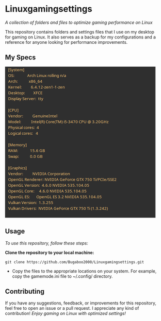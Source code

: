 # Linuxgamingsettings

*A collection of folders and files to optimize gaming performance on Linux*

This repository contains folders and settings files that I use on my desktop for gaming on Linux. It also serves as a backup for my configurations and a reference for anyone looking for performance improvements.

## My Specs

<img src="img/specs.png">

## Usage

*To use this repository, follow these steps:*

**Clone the repository to your local machine:**
~~~
git clone https://github.com/Bugaboo2000/Linuxgamingsettings.git
~~~
* Copy the files to the appropriate locations on your system. For example, copy the gamemode.ini file to ~/.config/ directory.


## Contributing

If you have any suggestions, feedback, or improvements for this repository, feel free to open an issue or a pull request. I appreciate any kind of contribution!
*Enjoy gaming on Linux with optimized settings!*
